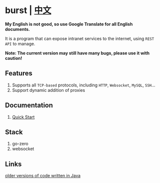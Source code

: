 # burst | [中文](https://github.com/fzdwx/burst/blob/main/README.md)

**My English is not good, so use Google Translate for all English documents.**

It is a program that can expose intranet services to the internet, using `REST API` to manage.

**Note: The current version may still have many bugs, please use it with caution!**

## Features

1. Supports all `TCP-based` protocols, including `HTTP`, `Websocket`, `MySQL`, `SSH`...
2. Support dynamic addition of proxies

## Documentation

1. [Quick Start](https://github.com/fzdwx/burst/blob/main/docs/en/quickstart.md)

## Stack

1. go-zero
2. websocket

## Links

[older versions of code written in Java](https://github.com/fzdwx/burst/tree/java)